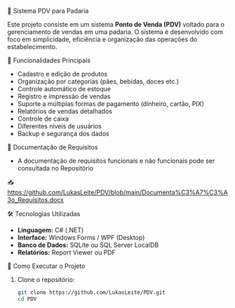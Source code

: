  🧾 Sistema PDV para Padaria

Este projeto consiste em um sistema **Ponto de Venda (PDV)** voltado para o gerenciamento de vendas em uma padaria. O sistema é desenvolvido com foco em simplicidade, eficiência e organização das operações do estabelecimento.


 📌 Funcionalidades Principais

- Cadastro e edição de produtos
- Organização por categorias (pães, bebidas, doces etc.)
- Controle automático de estoque
- Registro e impressão de vendas
- Suporte a múltiplas formas de pagamento (dinheiro, cartão, PIX)
- Relatórios de vendas detalhados
- Controle de caixa 
- Diferentes níveis de usuários 
- Backup e segurança dos dados


 📄 Documentação de Requisitos

- A documentação de requisitos funcionais e não funcionais pode ser consultada no Repositório

 📥https://github.com/LukasLeite/PDV/blob/main/Documenta%C3%A7%C3%A3o_Requisitos.docx 


 🛠️ Tecnologias Utilizadas

- **Linguagem:** C# (.NET)
- **Interface:** Windows Forms / WPF (Desktop)
- **Banco de Dados:** SQLite ou SQL Server LocalDB
- **Relatórios:** Report Viewer ou PDF


 🚀 Como Executar o Projeto

1. Clone o repositório:
   
   ```bash
   git clone https://github.com/LukasLeite/PDV.git
   cd PDV
